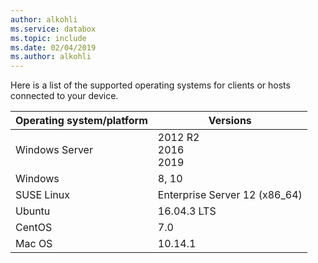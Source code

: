 ```yaml
---
author: alkohli
ms.service: databox  
ms.topic: include
ms.date: 02/04/2019
ms.author: alkohli
---
```


Here is a list of the supported operating systems for clients or hosts connected to your device.

| **Operating system/platform** | **Versions** |
| --- | --- |
| Windows Server |2012 R2 <br> 2016 <br> 2019|
| Windows |8, 10 |
| SUSE Linux |Enterprise Server 12 (x86_64)|
| Ubuntu |16.04.3 LTS|
| CentOS | 7.0 |
| Mac OS | 10.14.1 |
